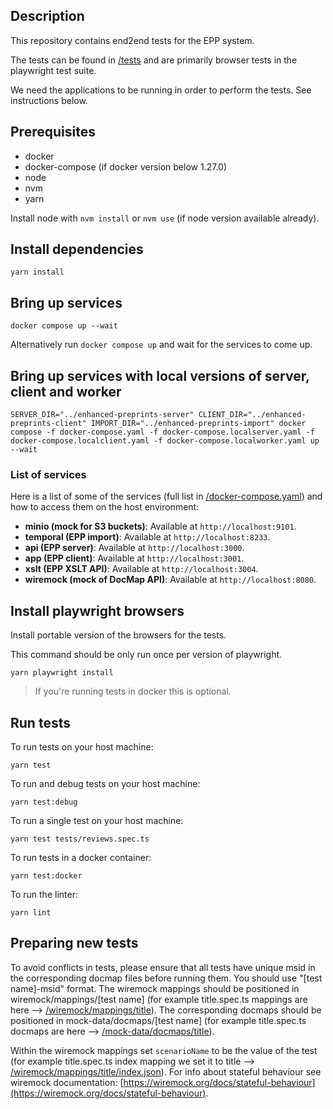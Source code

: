 ## Description

This repository contains end2end tests for the EPP system.

The tests can be found in [/tests](/tests) and are primarily browser tests in the playwright test suite.

We need the applications to be running in order to perform the tests. See instructions below.


## Prerequisites

- docker
- docker-compose (if docker version below 1.27.0)
- node
- nvm
- yarn

Install node with `nvm install` or `nvm use` (if node version available already).

## Install dependencies

```
yarn install
```

## Bring up services

```
docker compose up --wait
```

Alternatively run `docker compose up` and wait for the services to come up.

## Bring up services with local versions of server, client and worker

```
SERVER_DIR="../enhanced-preprints-server" CLIENT_DIR="../enhanced-preprints-client" IMPORT_DIR="../enhanced-preprints-import" docker compose -f docker-compose.yaml -f docker-compose.localserver.yaml -f docker-compose.localclient.yaml -f docker-compose.localworker.yaml up --wait
```

### List of services

Here is a list of some of the services (full list in [/docker-compose.yaml](/docker-compose.yaml)) and how to access them on the host environment:

- **minio (mock for S3 buckets)**: Available at `http://localhost:9101`.
- **temporal (EPP import)**: Available at `http://localhost:8233`.
- **api (EPP server)**: Available at `http://localhost:3000`.
- **app (EPP client)**: Available at `http://localhost:3001`.
- **xslt (EPP XSLT API)**: Available at `http://localhost:3004`.
- **wiremock (mock of DocMap API)**: Available at `http://localhost:8080`.

## Install playwright browsers

Install portable version of the browsers for the tests.

This command should be only run once per version of playwright.

```
yarn playwright install
```

> If you're running tests in docker this is optional.

## Run tests

To run tests on your host machine:

```
yarn test
```

To run and debug tests on your host machine:

```
yarn test:debug
```

To run a single test on your host machine:

```
yarn test tests/reviews.spec.ts
```

To run tests in a docker container:

```
yarn test:docker
```

To run the linter:

```
yarn lint
```

## Preparing new tests

To avoid conflicts in tests, please ensure that all tests have unique msid in the corresponding docmap files before running them. You should use "[test name]-msid" format. The wiremock mappings should be positioned in wiremock/mappings/[test name] (for example title.spec.ts mappings are here --> [/wiremock/mappings/title](/wiremock/mappings/title)). The corresponding docmaps should be positioned in mock-data/docmaps/[test name] (for example title.spec.ts docmaps are here --> [/mock-data/docmaps/title](/mock-data/docmaps/title)).

Within the wiremock mappings set `scenarioName` to be the value of the test (for example title.spec.ts index mapping we set it to title --> [/wiremock/mappings/title/index.json](/wiremock/mappings/title/index.json)). For info about stateful behaviour see wiremock documentation: [https://wiremock.org/docs/stateful-behaviour](https://wiremock.org/docs/stateful-behaviour).
